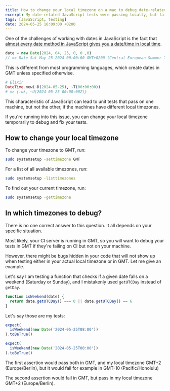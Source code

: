 ```yaml
---
title: How to change your local timezone on a mac to debug date-related JavaScript tests
excerpt: My date-related JavaScript tests were passing locally, but failing on CI. Changing my local timezone helped me find the bugs.
tags: [JavaScript, testing]
date: 2024-05-25 16:09:00 +0200
---
```


One of the challenges of working with dates in JavaScript is the fact that [almost every date method in JavaScript gives you a date/time in local time](https://css-tricks.com/everything-you-need-to-know-about-date-in-javascript/).

```js
date = new Date(2024, 04, 25, 0, 0 ,0)
// => Date Sat May 25 2024 00:00:00 GMT+0200 (Central European Summer Time)
```

This is different from most programming languages, which create dates in GMT unless specified otherwise.  

```elixir
# Elixir
DateTime.new(~D(2024-05-25), ~T(00:00:00))
# => {:ok, ~U[2024-05-25 00:00:00Z]}
```

This characteristic of JavaScript can lead to unit tests that pass on one machine, but not the other, if the machines have different local timezones.

If you're running into this issue, you can change your local timezone temporarily to debug and fix your tests.

## How to change your local timezone

To change your timezone to GMT, run:

```bash
sudo systemsetup -settimezone GMT
```

For a list of all available timezones, run:

```bash
sudo systemsetup -listtimezones
```

To find out your current timezone, run:

```bash
sudo systemsetup -gettimezone
```

## In which timezones to debug?

There is no one correct answer to this question. It all depends on your specific situation.

Most likely, your CI server is running in GMT, so you will want to debug your tests in GMT if they're failing on CI but not on your machine.

However, there might be bugs hidden in your code that will not show up when testing either in your actual local timezone or in GMT. Let me give an example.

Let's say I am testing a function that checks if a given date falls on a weekend (Saturday or Sunday), and I mistakenly used `getUTCDay` instead of `getDay`.

```javascript
function isWeekend(date) {
  return date.getUTCDay() === 0 || date.getUTCDay() == 6
}
```

Let's say those are my tests:

```js
expect(
  isWeekend(new Date('2024-05-25T08:00'))
).toBeTrue()

expect(
  isWeekend(new Date('2024-05-25T00:00'))
).toBeTrue()
```

The first assertion would pass both in GMT, and my local timezone GMT+2 (Europe/Berlin), but it would fail for example in GMT-10 (Pacific/Honolulu)

The second assertion would fail in GMT, but pass in my local timezone GMT+2 (Europe/Berlin).
